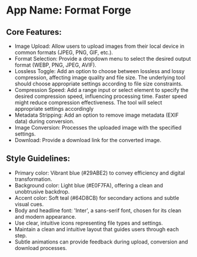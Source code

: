 # **App Name**: Format Forge

## Core Features:

- Image Upload: Allow users to upload images from their local device in common formats (JPEG, PNG, GIF, etc.).
- Format Selection: Provide a dropdown menu to select the desired output format (WEBP, PNG, JPEG, AVIF).
- Lossless Toggle: Add an option to choose between lossless and lossy compression, affecting image quality and file size. The underlying tool should choose appropriate settings according to file size constraints.
- Compression Speed: Add a range input or select element to specify the desired compression speed, influencing processing time. Faster speed might reduce compression effectiveness. The tool will select appropriate settings accordingly
- Metadata Stripping: Add an option to remove image metadata (EXIF data) during conversion.
- Image Conversion: Processes the uploaded image with the specified settings.
- Download: Provide a download link for the converted image.

## Style Guidelines:

- Primary color: Vibrant blue (#29ABE2) to convey efficiency and digital transformation.
- Background color: Light blue (#E0F7FA), offering a clean and unobtrusive backdrop.
- Accent color: Soft teal (#64D8CB) for secondary actions and subtle visual cues.
- Body and headline font: 'Inter', a sans-serif font, chosen for its clean and modern appearance.
- Use clear, intuitive icons representing file types and settings.
- Maintain a clean and intuitive layout that guides users through each step.
- Subtle animations can provide feedback during upload, conversion and download processes.